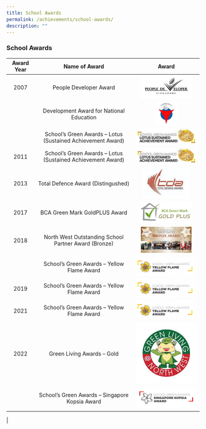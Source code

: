 ```yaml
---
title: School Awards
permalink: /achievements/school-awards/
description: ""
---
```

### **School Awards**

| Award Year | Name of Award | Award |
|:---:|:---:|:---:|
| 2007 | People Developer Award | <img src="/images/sch%20award%201.png" style="width:85%"> |
|  | Development Award for National Education | <img src="/images/sch%20award%202.png" style="width:35%">|
|  | School’s Green Awards – Lotus (Sustained Achievement Award) | ![](/images/sch%20award%203.png) |
| 2011 | School’s Green Awards – Lotus (Sustained Achievement Award) | ![](/images/sch%20award%204.png) |
| 2013 | Total Defence Award (Distingushed) |<img src="/images/sch%20award%205.png" style="width:75%">  |
| 2017 | BCA Green Mark GoldPLUS Award | <img src="/images/sch%20award%206.png" style="width:85%">|
| 2018 | North West Outstanding School Partner Award (Bronze) |<img src="/images/sch%20award%207.png" style="width:85%"> |
|  | School’s Green Awards – Yellow Flame Award | ![](/images/sch%20award%208.png) |
| 2019 | School’s Green Awards – Yellow Flame Award | ![](/images/sch%20award%209.png) |
| 2021 | School’s Green Awards – Yellow Flame Award | ![](/images/sch%20award%2010.png) |
| 2022 | Green Living Awards – Gold | ![](/images/Green%20Living.jpg) |
|  | School’s Green Awards – Singapore Kopsia Award | ![](/images/Singapre%20Kopsia%20Award.png) |
|